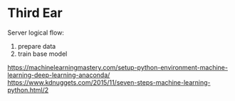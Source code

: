 # Third Ear
Server logical flow:
1. prepare data
2. train base model

https://machinelearningmastery.com/setup-python-environment-machine-learning-deep-learning-anaconda/
https://www.kdnuggets.com/2015/11/seven-steps-machine-learning-python.html/2

